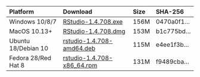 
| Platform            | Download                                                                                                                                                              | Size | SHA-256                                                                                                              |
|:--------------------|:----------------------------------------------------------------------------------------------------------------------------------------------------------------------|:-----|:---------------------------------------------------------------------------------------------------------------------|
| Windows 10/8/7      | <a href="https://s3.amazonaws.com/rstudio-ide-build/desktop/windows/RStudio-1.4.708.exe"><i class="fa fa-download"></i> RStudio-1.4.708.exe</a>                       | 156M | <span class="sha256" data-sha256="0470a0f1c555517d29793b4309ab30087c0ae2032db8bb36873a007cdbeba888">0470a0f1…</span> |
| MacOS 10.13+        | <a href="https://s3.amazonaws.com/rstudio-ide-build/desktop/macos/RStudio-1.4.708.dmg"><i class="fa fa-download"></i> RStudio-1.4.708.dmg</a>                         | 153M | <span class="sha256" data-sha256="b1c775bd2378696c5eb491c032942ec28f2d7c7d35f8ba217d858e148695cd9f">b1c775bd…</span> |
| Ubuntu 18/Debian 10 | <a href="https://s3.amazonaws.com/rstudio-ide-build/desktop/bionic/amd64/rstudio-1.4.708-amd64.deb"><i class="fa fa-download"></i> rstudio-1.4.708-amd64.deb</a>      | 115M | <span class="sha256" data-sha256="e4ee1f3bf34fcf36ea4d7a5ed024bb7f7620ac49f985ae2471515299ea76c427">e4ee1f3b…</span> |
| Fedora 28/Red Hat 8 | <a href="https://s3.amazonaws.com/rstudio-ide-build/desktop/centos8/x86_64/rstudio-1.4.708-x86_64.rpm"><i class="fa fa-download"></i> rstudio-1.4.708-x86\_64.rpm</a> | 131M | <span class="sha256" data-sha256="f9489cbacbceeb2db1a50ce97e7bfcc3c592ebf34422db8edba61317d2101d80">f9489cba…</span> |
